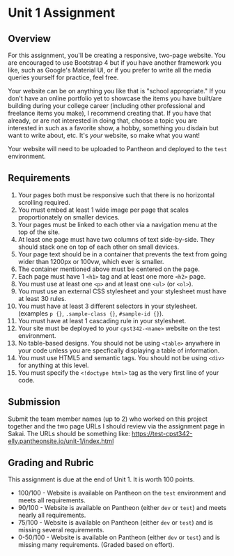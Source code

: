 # Unit 1 Assignment

## Overview
For this assignment, you'll be creating a responsive, two-page website. You are encouraged to use Bootstrap 4 but if you have another framework you like, such as Google's Material UI, or if you prefer to write all the media queries yourself for practice, feel free.

Your website can be on anything you like that is "school appropriate." If you don't have an online portfolio yet to showcase the items you have built/are building during your college career (including other professional and freelance items you make), I recommend creating that. If you have that already, or are not interested in doing that, choose a topic you are interested in such as a favorite show, a hobby, something you disdain but want to write about, etc. It's _your_ website, so make what you want! 

Your website will need to be uploaded to Pantheon and deployed to the `test` environment. 

## Requirements

1. Your pages both must be responsive such that there is no horizontal scrolling required.
1. You must embed at least 1 wide image per page that scales proportionately on smaller devices.
1. Your pages must be linked to each other via a navigation menu at the top of the site.
1. At least one page must have two columns of text side-by-side. They should stack one on top of each other on small devices.
1. Your page text should be in a container that prevents the text from going wider than 1200px or 100vw, which ever is smaller.
1. The container mentioned above must be centered on the page.
1. Each page must have 1 `<h1>` tag and at least one more `<h2>` page.
1. You must use at least one `<p>` and at least one `<ul>` (or `<ol>`).
1. You must use an external CSS stylesheet and your stylesheet must have at least 30 rules.
1. You must have at least 3 different selectors in your stylesheet. (examples `p {}`, `.sample-class {}`, `#sample-id {}`).
1. You must have at least 1 cascading rule in your stylesheet.
1. Your site must be deployed to your `cpst342-<name>` website on the test environment.
1. No table-based designs. You should not be using `<table>` anywhere in your code unless you are specfically displaying a table of information.
1. You must use HTML5 and semantic tags. You should not be using `<div>` for anything at this level.
1. You must specify the `<!doctype html>` tag as the very first line of your code.

## Submission
Submit the team member names (up to 2) who worked on this project together and the two page URLs I should review via the assignment page in Sakai. The URLs should be something like:
<https://test-cpst342-elly.pantheonsite.io/unit-1/index.html>


## Grading and Rubric

This assignment is due at the end of Unit 1. It is worth 100 points.

* 100/100 - Website is available on Pantheon on the `test` environment and meets all requirements.
* 90/100 - Website is available on Pantheon (either `dev` or `test`) and meets nearly all requirements.
* 75/100 - Website is available on Pantheon (either `dev` or `test`) and is missing several requirements.
* 0-50/100 - Website is available on Pantheon (either `dev` or `test`) and is missing many requirements. (Graded based on effort).
